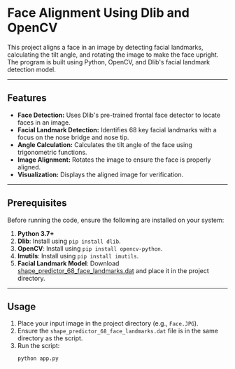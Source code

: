 # Face Alignment Using Dlib and OpenCV

This project aligns a face in an image by detecting facial landmarks, calculating the tilt angle, and rotating the image to make the face upright. The program is built using Python, OpenCV, and Dlib's facial landmark detection model.

---

## Features

- **Face Detection:** Uses Dlib's pre-trained frontal face detector to locate faces in an image.
- **Facial Landmark Detection:** Identifies 68 key facial landmarks with a focus on the nose bridge and nose tip.
- **Angle Calculation:** Calculates the tilt angle of the face using trigonometric functions.
- **Image Alignment:** Rotates the image to ensure the face is properly aligned.
- **Visualization:** Displays the aligned image for verification.

---

## Prerequisites

Before running the code, ensure the following are installed on your system:

1. **Python 3.7+**
2. **Dlib**: Install using `pip install dlib`.
3. **OpenCV**: Install using `pip install opencv-python`.
4. **Imutils**: Install using `pip install imutils`.
5. **Facial Landmark Model**: Download [shape_predictor_68_face_landmarks.dat](https://drive.google.com/file/d/1zq1hmJU5IC_dfat_EESRl4pCng_YZjlg/view?usp=drive_link) and place it in the project directory.

---

## Usage

1. Place your input image in the project directory (e.g., `Face.JPG`).
2. Ensure the `shape_predictor_68_face_landmarks.dat` file is in the same directory as the script.
3. Run the script:
   ```bash
   python app.py
